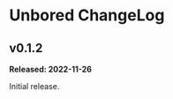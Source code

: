 # Unbored ChangeLog

## v0.1.2

**Released: 2022-11-26**

Initial release.

[//]: # (ChangeLog.md ends here)
